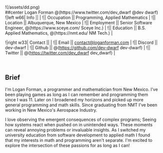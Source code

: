 <div class="center"> !(/assets/dd.png) </div>
##center Logan Forman @(https://www.twitter.com/dev_dwarf @dev dwarf)
!|left w66| Info || |
!|| Occupation || Programming, Applied Mathematics |
!|| Location || Albuquerque, New Mexico |
!|| Employment || Senior Software Engineer, <wbr> @(https://www.sceye.com/ Sceye Inc.) |
!|| Education || B.S. Applied Mathematics, <wbr> @(https://nmt.edu/ NM Tech.) | 

!|right w33| Contact || |
!|| Email || contact@loganforman.com |
!|| Discord || dev-dwarf | 
!|| Github || @(https://github.com/dev-dwarf dev-dwarf) | 
!|| Twitter || @(https://twitter.com/dev_dwarf dev_dwarf) | 

<br class='right'>
<div class="space-after"></div>

## Brief

I'm Logan Forman, a programmer and mathematician from New Mexico. I've been playing games as long as I can remember and programming them since I was 11. 
Later on I broadened my horizons and picked up more general programming and math skills. Since graduating from NMT I've been working in New Mexico's Aerospace Industry. 

I love observing the emergent consequences of complex programs; Seeing how systems react when pushed on in unintended ways. 
These moments can reveal annoying problems or invaluable insights. 
As I switched my university education from software development to applied math I found that my interests in math and programming aren't separate. 
I'm excited to explore the intersection of these passions for as long as I can!
